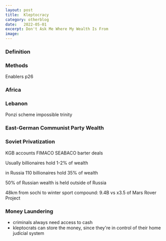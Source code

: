 ```yaml
---
layout: post
title:  Kleptocracy
category: otherblog
date:   2022-05-01
excerpt: Don't Ask Me Where My Wealth Is From
image: 
---
```


### Definition

### Methods

Enablers p26

### Africa

### Lebanon

Ponzi scheme impossible trinity

### East-German Communist Party Wealth

### Soviet Privatization

KGB accounts
FIMACO
SEABACO
barter deals

Usually billionaires hold 1-2% of wealth

in Russia 110 billionaires hold 35% of wealth

50% of Russian wealth is held outside of Russia

48km from sochi to winter sport compound: 9.4B vs x3.5 of Mars Rover Project

### Money Laundering 

- criminals always need access to cash
- kleptocrats can store the money, since they're in control of their home judicial system